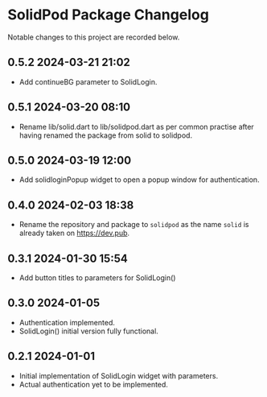 # SolidPod Package Changelog

Notable changes to this project are recorded below.

## 0.5.2 2024-03-21 21:02

+ Add continueBG parameter to SolidLogin.

## 0.5.1 2024-03-20 08:10

+ Rename lib/solid.dart to lib/solidpod.dart as per common practise
  after having renamed the package from solid to solidpod.

## 0.5.0 2024-03-19 12:00

+ Add solidloginPopup widget to open a popup window for authentication.

## 0.4.0 2024-02-03 18:38

+ Rename the repository and package to `solidpod` as the name `solid`
  is already taken on https://dev.pub.

## 0.3.1 2024-01-30 15:54

+ Add button titles to parameters for SolidLogin()

## 0.3.0 2024-01-05

+ Authentication implemented.
+ SolidLogin() initial version fully functional.

## 0.2.1 2024-01-01

+ Initial implementation of SolidLogin widget with parameters.
+ Actual authentication yet to be implemented.

